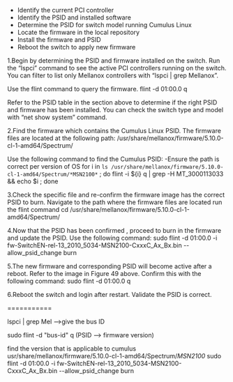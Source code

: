 * Identify the current PCI controller
* Identify the PSID and installed software
* Determine the PSID for switch model running Cumulus Linux
* Locate the firmware in the local repository
* Install the firmware and PSID
* Reboot the switch to apply new firmware

1.Begin by determining the PSID and firmware installed on the switch. Run the “lspci” command to see the active PCI controllers running on the switch.  You can filter to list only Mellanox controllers with “lspci | grep Mellanox”.

Use the flint command to query the firmware. 
flint -d 01:00.0 q


Refer to the PSID table in the section above to determine if the right PSID and firmware has been installed. You can check the switch type and model with “net show system” command.

2.Find the firmware which contains the Cumulus Linux PSID. The firmware files  are located at the following path: 
/usr/share/mellanox/firmware/5.10.0-cl-1-amd64/Spectrum/


Use the following command to find the Cumulus PSID: 
-Ensure the path is correct per version of OS
for i in `ls /usr/share/mellanox/firmware/5.10.0-cl-1-amd64/Spectrum/*MSN2100*` ; do flint -i ${i} q | grep -H MT_3000113033 && echo $i ; done

3.Check the specific file and re-confirm the firmware image has the correct PSID to burn.
Navigate to the path where the firmware files are located run the flint command
cd /usr/share/mellanox/firmware/5.10.0-cl-1-amd64/Spectrum/


4.Now that the PSID has  been confirmed , proceed to burn in the firmware and update the PSID.
Use the following command: 
sudo flint -d 01:00.0 -i fw-SwitchEN-rel-13_2010_5034-MSN2100-CxxxC_Ax_Bx.bin --allow_psid_change burn

5.The new firmware and corresponding PSID will become active after a reboot. Refer to the image in Figure 49 above. Confirm this with the following command:
sudo flint -d 01:00.0 q

6.Reboot the switch and login after restart. Validate the PSID is correct.

===========

lspci | grep Mel -->give the bus ID 

sudo flint -d "bus-id" q   (PSID --> firmware version)  

find the version that is applicable to cumulus 
usr/share/mellanox/firmware/5.10.0-cl-1-amd64/Spectrum/*MSN2100*
sudo flint -d 01:00.0 -i fw-SwitchEN-rel-13_2010_5034-MSN2100-CxxxC_Ax_Bx.bin --allow_psid_change burn
